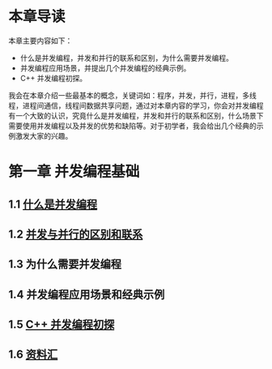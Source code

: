 ﻿# 本章导读 #

本章主要内容如下：

- 什么是并发编程，并发和并行的联系和区别，为什么需要并发编程。
- 并发编程应用场景，并提出几个并发编程的经典示例。
- C++ 并发编程初探。

我会在本章介绍一些最基本的概念，关键词如：程序，并发，并行，进程，多线程，进程间通信，线程间数据共享问题，通过对本章内容的学习，你会对并发编程有一个大致的认识，究竟什么是并发编程，并发和并行的联系和区别，什么场景下需要使用并发编程以及并发的优势和缺陷等。对于初学者，我会给出几个经典的示例激发大家的兴趣。

# 第一章 并发编程基础 #

## 1.1 [什么是并发编程](https://github.com/wshilaji/Cplusplus-Concurrency-In-Action/blob/master/zh/chapter1-Introduction/1.1%20What%20is%20concurrency.md) ##
## 1.2 [并发与并行的区别和联系](https://github.com/wshilaji/Cplusplus-Concurrency-In-Action/blob/master/zh/chapter1-Introduction/1.1%20What%20is%20concurrency.md#12-%E5%B9%B6%E5%8F%91%E4%B8%8E%E5%B9%B6%E8%A1%8C%E7%9A%84%E8%81%94%E7%B3%BB%E5%92%8C%E5%8C%BA%E5%88%AB) ##
## 1.3 为什么需要并发编程 ##
## 1.4 并发编程应用场景和经典示例 ##
## 1.5 [C++ 并发编程初探](https://github.com/wshilaji/Cplusplus-Concurrency-In-Action/blob/master/zh/chapter1-Introduction/Cplusplus-Concurrency-Introduction.md) ##
## 1.6 [资料汇](https://github.com/wshilaji/Cplusplus-Concurrency-In-Action/blob/master/zh/chapter1-Introduction/web-resources.md) ##



